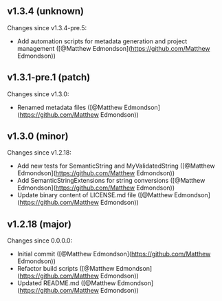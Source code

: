 ## v1.3.4 (unknown)

Changes since v1.3.4-pre.5:

- Add automation scripts for metadata generation and project management ([@Matthew Edmondson](https://github.com/Matthew Edmondson))

## v1.3.1-pre.1 (patch)

Changes since v1.3.0:

- Renamed metadata files ([@Matthew Edmondson](https://github.com/Matthew Edmondson))

## v1.3.0 (minor)

Changes since v1.2.18:

- Add new tests for SemanticString and MyValidatedString ([@Matthew Edmondson](https://github.com/Matthew Edmondson))
- Add SemanticStringExtensions for string conversions ([@Matthew Edmondson](https://github.com/Matthew Edmondson))
- Update binary content of LICENSE.md file ([@Matthew Edmondson](https://github.com/Matthew Edmondson))

## v1.2.18 (major)

Changes since 0.0.0.0:

- Initial commit ([@Matthew Edmondson](https://github.com/Matthew Edmondson))
- Refactor build scripts ([@Matthew Edmondson](https://github.com/Matthew Edmondson))
- Updated README.md ([@Matthew Edmondson](https://github.com/Matthew Edmondson))


